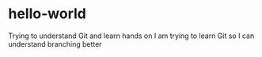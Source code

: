 # hello-world
Trying to understand Git and learn hands on
I am trying to learn Git so I can understand branching better 
